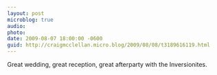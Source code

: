 ```yaml
---
layout: post
microblog: true
audio: 
photo: 
date: 2009-08-07 18:00:00 -0600
guid: http://craigmcclellan.micro.blog/2009/08/08/t3189616119.html
---
```

Great wedding, great reception, great afterparty with the Inversionites.
